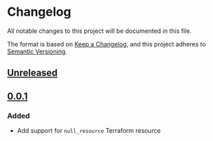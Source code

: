 # Changelog

All notable changes to this project will be documented in this file.

The format is based on [Keep a Changelog](https://keepachangelog.com/en/1.0.0/),
and this project adheres to [Semantic Versioning](https://semver.org/spec/v2.0.0.html).

## [Unreleased]

## [0.0.1]

### Added

- Add support for `null_resource` Terraform resource

[unreleased]: https://github.com/mineiros-io/terraform-google-pubsub-subscription/compare/v0.0.1...HEAD
<!-- [0.0.2]: https://github.com/mineiros-io/terraform-google-pubsub-subscription/compare/v0.0.1...v0.0.2 -->
[0.0.1]: https://github.com/mineiros-io/terraform-google-pubsub-subscription/releases/tag/v0.0.1
